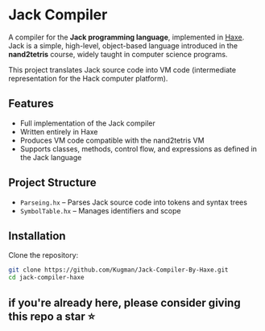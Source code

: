 # Jack Compiler 

A compiler for the **Jack programming language**, implemented in [Haxe](https://haxe.org/).  
Jack is a simple, high-level, object-based language introduced in the **nand2tetris** course, widely taught in computer science programs.  

This project translates Jack source code into VM code (intermediate representation for the Hack computer platform).

## Features
- Full implementation of the Jack compiler
- Written entirely in Haxe
- Produces VM code compatible with the nand2tetris VM
- Supports classes, methods, control flow, and expressions as defined in the Jack language

## Project Structure
- `Parseing.hx` – Parses Jack source code into tokens and syntax trees
- `SymbolTable.hx` – Manages identifiers and scope

## Installation
Clone the repository:

```bash
git clone https://github.com/Kugman/Jack-Compiler-By-Haxe.git
cd jack-compiler-haxe
```
## if you're already here, please consider giving this repo a star ⭐

